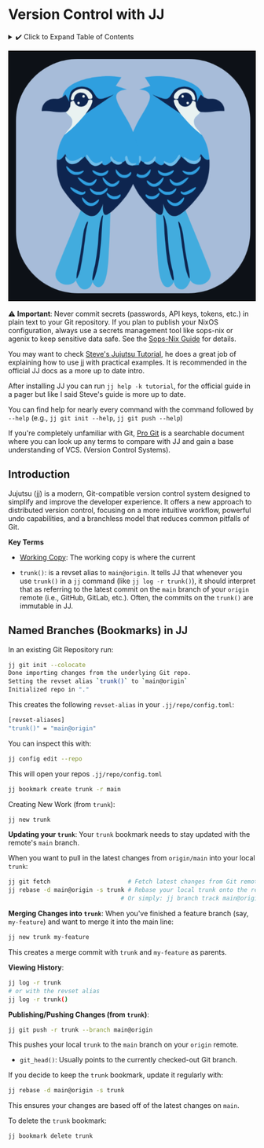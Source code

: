 # Version Control with JJ

<details>
<summary> ✔️ Click to Expand Table of Contents</summary>

<!-- toc -->

</details>

![JJ Logo](../images/jujutsu.png)

⚠️ **Important**: Never commit secrets (passwords, API keys, tokens, etc.) in
plain text to your Git repository. If you plan to publish your NixOS
configuration, always use a secrets management tool like sops-nix or agenix to
keep sensitive data safe. See the
[Sops-Nix Guide](https://saylesss88.github.io/installation/enc/sops-nix.html)
for details.

You may want to check
[Steve's Jujutsu Tutorial](https://steveklabnik.github.io/jujutsu-tutorial/), he
does a great job of explaining how to use jj with practical examples. It is
recommended in the official JJ docs as a more up to date intro.

After installing JJ you can run `jj help -k tutorial`, for the official guide in
a pager but like I said Steve's guide is more up to date.

You can find help for nearly every command with the command followed by `--help`
(e.g., `jj git init --help`, `jj git push --help`)

If you're completely unfamiliar with Git,
[Pro Git](https://git-scm.com/book/en/v2) is a searchable document where you can
look up any terms to compare with JJ and gain a base understanding of VCS.
(Version Control Systems).

## Introduction

Jujutsu (jj) is a modern, Git-compatible version control system designed to
simplify and improve the developer experience. It offers a new approach to
distributed version control, focusing on a more intuitive workflow, powerful
undo capabilities, and a branchless model that reduces common pitfalls of Git.

**Key Terms**

- [Working Copy](https://jj-vcs.github.io/jj/latest/working-copy/): The working
  copy is where the current

- `trunk()`: is a revset alias to `main@origin`. It tells JJ that whenever you
  use `trunk()` in a `jj` command (like `jj log -r trunk()`), it should
  interpret that as referring to the latest commit on the `main` branch of your
  `origin` remote (i.e., GitHub, GitLab, etc.). Often, the commits on the
  `trunk()` are immutable in JJ.

## Named Branches (Bookmarks) in JJ

In an existing Git Repository run:

```bash
jj git init --colocate
Done importing changes from the underlying Git repo.
Setting the revset alias `trunk()` to `main@origin`
Initialized repo in "."
```

This creates the following `revset-alias` in your `.jj/repo/config.toml`:

```bash
[revset-aliases]
"trunk()" = "main@origin"
```

You can inspect this with:

```bash
jj config edit --repo
```

This will open your repos `.jj/repo/config.toml`

```bash
jj bookmark create trunk -r main
```

Creating New Work (from `trunk`):

```bash
jj new trunk
```

**Updating your `trunk`**: Your `trunk` bookmark needs to stay updated with the
remote's `main` branch.

When you want to pull in the latest changes from `origin/main` into your local
`trunk`:

```bash
jj git fetch                      # Fetch latest changes from Git remote
jj rebase -d main@origin -s trunk # Rebase your local trunk onto the remote's main
                                # Or simply: jj branch track main@origin trunk
```

**Merging Changes into `trunk`**: When you've finished a feature branch (say,
`my-feature`) and want to merge it into the main line:

```bash
jj new trunk my-feature
```

This creates a merge commit with `trunk` and `my-feature` as parents.

**Viewing History**:

```bash
jj log -r trunk
# or with the revset alias
jj log -r trunk()
```

**Publishing/Pushing Changes (from `trunk`)**:

```bash
jj git push -r trunk --branch main@origin
```

This pushes your local `trunk` to the `main` branch on your `origin` remote.

- `git_head()`: Usually points to the currently checked-out Git branch.

If you decide to keep the `trunk` bookmark, update it regularly with:

```bash
jj rebase -d main@origin -s trunk
```

This ensures your changes are based off of the latest changes on `main`.

To delete the `trunk` bookmark:

```bash
jj bookmark delete trunk
```
